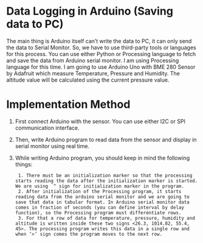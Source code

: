 # Data Logging in Arduino (Saving data to PC)

The main thing is Arduino itself can’t write the data to PC, it can only send the data to Serial Monitor. So, we have to use third-party tools or languages for this process. You can use either Python or Processing language to fetch and save the data from Arduino serial monitor. I am using Processing language for this time. I am going to use Arduino Uno with BME 280 Sensor by Adafruit which measure Temperature, Pressure and Humidity. The altitude value will be calculated using the current pressure value.


# Implementation Method

1. First connect Arduino with the sensor. You can use either I2C or SPI communication interface.
2. Then, write Arduino program to read data from the sensor and display in serial monitor using real time.
3. While writing Arduino program, you should keep in mind the following things:

        1. There must be an initialization marker so that the processing starts reading the data after the initialization marker is started. We are using  ^ sign for initialization marker in the program.
        2. After initialization of the Processing program, it starts reading data from the arduino serial monitor and we are going to save that data in tabular format. In Arduino serial monitor data comes in fraction of seconds (you can define interval by delay function), so the Processing program must differentiate rows.
        3. For that a row of data for temperature, pressure, humidity and altitude is written inside these two signs <26.3, 1014.82, 55.4, 45>. The processing program writes this data in a single row and when ‘>’ sign comes the program moves to the next row. 
         
